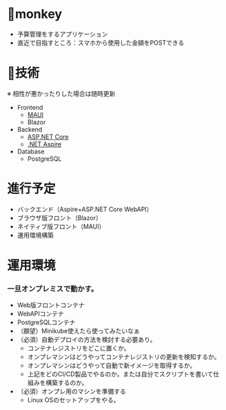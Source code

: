 # 🐒monkey

- 予算管理をするアプリケーション
- 直近で目指すところ：スマホから使用した金額をPOSTできる

# 🧭技術
※ 相性が悪かったりした場合は随時更新
- Frontend
  - [MAUI](https://learn.microsoft.com/ja-jp/dotnet/maui/?view=net-maui-8.0)
  - Blazor
- Backend
  - [ASP.NET Core](https://dotnet.microsoft.com/ja-jp/apps/aspnet)
  - [.NET Aspire](https://learn.microsoft.com/ja-jp/dotnet/aspire/)
- Database
  - PostgreSQL

# 進行予定
* バックエンド（Aspire+ASP.NET Core WebAPI）
* ブラウザ版フロント（Blazor）
* ネイティブ版フロント（MAUI）
* 運用環境構築

# 運用環境
### 一旦オンプレミスで動かす。
- Web版フロントコンテナ
- WebAPIコンテナ
- PostgreSQLコンテナ
- （願望）Minikube使えたら使ってみたいなぁ
- （必須）自動デプロイの方法を検討する必要あり。
  - コンテナレジストリをどこに置くか。
  - オンプレマシンはどうやってコンテナレジストリの更新を検知するか。
  - オンプレマシンはどうやって自動で新イメージを取得するか。
  - 上記をどのCI/CD製品でやるのか。または自分でスクリプトを書いて仕組みを構築するのか。
- （必須）オンプレ用のマシンを準備する
  - Linux OSのセットアップをやる。
